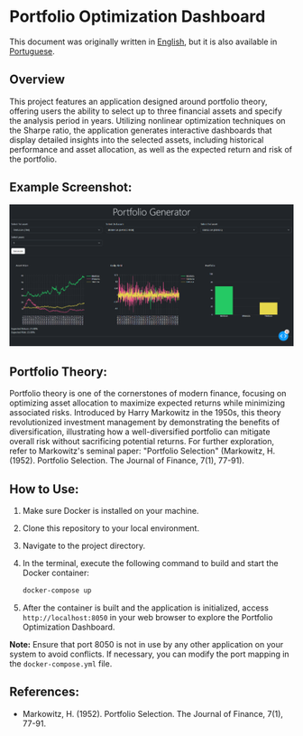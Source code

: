 # Portfolio Optimization Dashboard

This document was originally written in [English](https://github.com/lucsalm/portfolio-generator-dash/blob/main/README.md), but it is also available in [Portuguese](https://github.com/lucsalm/portfolio-generator-dash/blob/main/README-pt-BR.md).

## Overview

This project features an application designed around portfolio theory, offering users the ability to select up to three financial assets and specify the analysis period in years. Utilizing nonlinear optimization techniques on the Sharpe ratio, the application generates interactive dashboards that display detailed insights into the selected assets, including historical performance and asset allocation, as well as the expected return and risk of the portfolio.

## Example Screenshot:

![Portfolio Optimization Dashboard](https://raw.githubusercontent.com/lucsalm/portfolio-generator-dash/main/portfolio-example.png)

## Portfolio Theory:

Portfolio theory is one of the cornerstones of modern finance, focusing on optimizing asset allocation to maximize expected returns while minimizing associated risks. Introduced by Harry Markowitz in the 1950s, this theory revolutionized investment management by demonstrating the benefits of diversification, illustrating how a well-diversified portfolio can mitigate overall risk without sacrificing potential returns. For further exploration, refer to Markowitz's seminal paper: "Portfolio Selection" (Markowitz, H. (1952). Portfolio Selection. The Journal of Finance, 7(1), 77-91).

## How to Use:

1. Make sure Docker is installed on your machine.
2. Clone this repository to your local environment.
3. Navigate to the project directory.
4. In the terminal, execute the following command to build and start the Docker container:

    ```bash
    docker-compose up
    ```

5. After the container is built and the application is initialized, access `http://localhost:8050` in your web browser to explore the Portfolio Optimization Dashboard.

**Note:** Ensure that port 8050 is not in use by any other application on your system to avoid conflicts. If necessary, you can modify the port mapping in the `docker-compose.yml` file.

## References:

- Markowitz, H. (1952). Portfolio Selection. The Journal of Finance, 7(1), 77-91.
